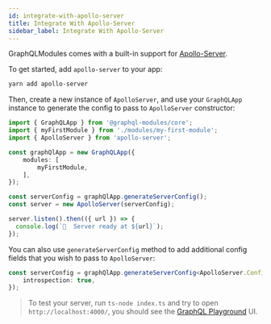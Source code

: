 ```yaml
---
id: integrate-with-apollo-server
title: Integrate With Apollo-Server
sidebar_label: Integrate With Apollo-Server
---
```


GraphQLModules comes with a built-in support for [Apollo-Server](https://www.apollographql.com/docs/apollo-server/getting-started.html).

To get started, add `apollo-server` to your app:

```bash
yarn add apollo-server
```

Then, create a new instance of `ApolloServer`, and use your `GraphQLApp` instance to generate the config to pass to `ApolloServer` constructor:

```typescript
import { GraphQLApp } from '@graphql-modules/core';
import { myFirstModule } from './modules/my-first-module';
import { ApolloServer } from 'apollo-server';

const graphQlApp = new GraphQLApp({
    modules: [
        myFirstModule,
    ],
});

const serverConfig = graphQlApp.generateServerConfig();
const server = new ApolloServer(serverConfig);

server.listen().then(({ url }) => {
  console.log(`🚀  Server ready at ${url}`);
});
```

You can also use `generateServerConfig` method to add additional config fields that you wish to pass to `ApolloServer`:

```typescript
const serverConfig = graphQlApp.generateServerConfig<ApolloServer.Config>({
    introspection: true,
});
```

> To test your server, run `ts-node index.ts` and try to open `http://localhost:4000/`, you should see the [GraphQL Playground](https://github.com/prismagraphql/graphql-playground) UI.

